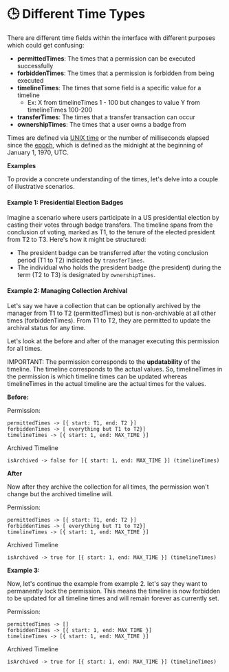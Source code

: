 # 🕒 Different Time Types

There are different time fields within the interface with different purposes which could get confusing:

* **permittedTimes**: The times that a permission can be executed successfully
* **forbiddenTimes**: The times that a permission is forbidden from being executed
* **timelineTimes**: The times that some field is a specific value for a timeline
  * Ex: X from timelineTimes 1 - 100 but changes to value Y from timelineTimes 100-200
* **transferTimes**: The times that a transfer transaction can occur
* **ownershipTimes**: The times that a user owns a badge from

Times are defined via [UNIX time](https://developer.mozilla.org/en-US/docs/Glossary/Unix\_time) or the number of milliseconds elapsed since the [epoch](https://developer.mozilla.org/en-US/docs/Web/JavaScript/Reference/Global\_Objects/Date#the\_epoch\_timestamps\_and\_invalid\_date), which is defined as the midnight at the beginning of January 1, 1970, UTC.

**Examples**

To provide a concrete understanding of the times, let's delve into a couple of illustrative scenarios.

#### Example 1: Presidential Election Badges

Imagine a scenario where users participate in a US presidential election by casting their votes through badge transfers. The timeline spans from the conclusion of voting, marked as T1, to the tenure of the elected president from T2 to T3. Here's how it might be structured:

* The president badge can be transferred after the voting conclusion period (T1 to T2) indicated by `transferTimes`.
* The individual who holds the president badge (the president) during the term (T2 to T3) is designated by `ownershipTimes`.

#### Example 2: Managing Collection Archival

Let's say we have a collection that can be optionally archived by the manager from T1 to T2 (permittedTimes) but is non-archivable at all other times (forbiddenTimes). From T1 to T2, they are permitted to update the archival status for any time.

Let's look at the before and after of the manager executing this permission for all times.

IMPORTANT: The permission corresponds to the **updatability** of the timeline. The timeline corresponds to the actual values. So, timelineTimes in the permission is which timeline times can be updated whereas timelineTimes in the actual timeline are the actual times for the values.

**Before:**

Permission:&#x20;

```
permittedTimes -> [{ start: T1, end: T2 }]
forbiddenTimes -> [ everything but T1 to T2}]
timelineTimes -> [{ start: 1, end: MAX_TIME }]
```

Archived Timeline

```
isArchived -> false for [{ start: 1, end: MAX_TIME }] (timelineTimes)
```

**After**

Now after they archive the collection for all times, the permission won't change but the archived timeline will.

Permission:&#x20;

```
permittedTimes -> [{ start: T1, end: T2 }]
forbiddenTimes -> [ everything but T1 to T2}]
timelineTimes -> [{ start: 1, end: MAX_TIME }]
```

Archived Timeline

```
isArchived -> true for [{ start: 1, end: MAX_TIME }] (timelineTimes)
```

**Example 3:**&#x20;

Now, let's continue the example from example 2. let's say they want to permanently lock the permission. This means the timeline is now forbidden to be updated for all timeline times and will remain forever as currently set.

Permission:&#x20;

```
permittedTimes -> []
forbiddenTimes -> [{ start: 1, end: MAX_TIME }]
timelineTimes -> [{ start: 1, end: MAX_TIME }]
```

Archived Timeline

```
isArchived -> true for [{ start: 1, end: MAX_TIME }] (timelineTimes)
```
